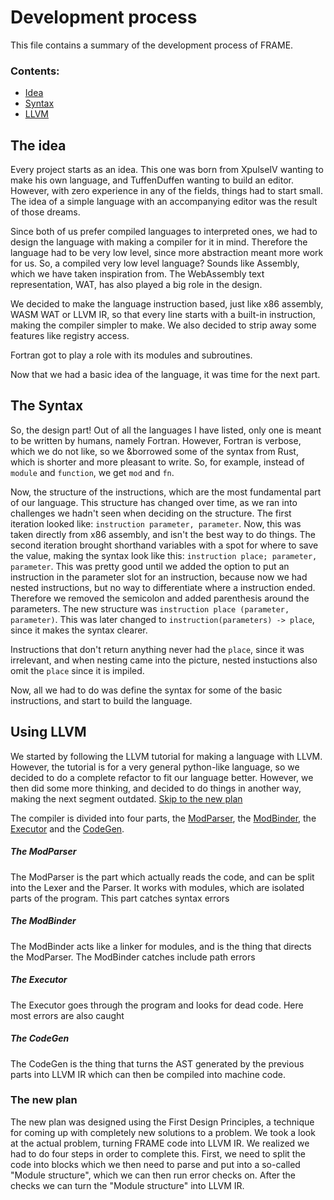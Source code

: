 # Development process 
This file contains a summary of the development process of FRAME.

### Contents:
- [Idea](#the-idea)
- [Syntax](#the-syntax)
- [LLVM](#using-llvm)

## The idea
Every project starts as an idea. This one was born from XpulseIV wanting to make his own language, and TuffenDuffen wanting to build an editor. However, with zero experience in any of the fields, things had to start small. The idea of a simple language with an accompanying editor was the result of those dreams.

Since both of us prefer compiled languages to interpreted ones, we had to design the language with making a compiler for it in mind. Therefore the language had to be very low level, since more abstraction meant more work for us. So, a compiled very low level language? Sounds like Assembly, which we have taken inspiration from. The WebAssembly text representation, WAT, has also played a big role in the design. 

We decided to make the language instruction based, just like x86 assembly, WASM WAT or LLVM IR, so that every line starts with a built-in instruction, making the compiler simpler to make. We also decided to strip away some features like registry access.

Fortran got to play a role with its modules and subroutines.

Now that we had a basic idea of the language, it was time for the next part.

## The Syntax
So, the design part! Out of all the languages I have listed, only one is meant to be written by humans, namely Fortran. However, Fortran is verbose, which we do not like, so we &borrowed some of the syntax from Rust, which is shorter and more pleasant to write. So, for example, instead of `module` and `function`, we get `mod` and `fn`.

Now, the structure of the instructions, which are the most fundamental part of our language. This structure has changed over time, as we ran into challenges we hadn't seen when deciding on the structure. The first iteration looked like: `instruction parameter, parameter`. Now, this was taken directly from x86 assembly, and isn't the best way to do things. The second iteration brought shorthand variables with a spot for where to save the value, making the syntax look like this: `instruction place; parameter, parameter`. This was pretty good until we added the option to put an instruction in the parameter slot for an instruction, because now we had nested instructions, but no way to differentiate where a instruction ended. Therefore we removed the semicolon and added parenthesis around the parameters. The new structure was `instruction place (parameter, parameter)`. This was later changed to `instruction(parameters) -> place`, since it makes the syntax clearer.

Instructions that don't return anything never had the `place`, since it was irrelevant, and when nesting came into the picture, nested instuctions also omit the `place` since it is impiled. 

Now, all we had to do was define the syntax for some of the basic instructions, and start to build the language.

## Using LLVM
We started by following the LLVM tutorial for making a language with LLVM. However, the tutorial is for a very general python-like language, so we decided to do a complete refactor to fit our language better. However, we then did some more thinking, and decided to do things in another way, making the next segment outdated. [Skip to the new plan](###the-new-plan)

The compiler is divided into four parts, the [ModParser](###the-modparser), the [ModBinder](###the-modbinder), the [Executor](###the-executor) and the [CodeGen](###the-codegen).

##### The ModParser
The ModParser is the part which actually reads the code, and can be split into the Lexer and the Parser. It works with modules, which are isolated parts of the program. This part catches syntax errors

##### The ModBinder
The ModBinder acts like a linker for modules, and is the thing that directs the ModParser. The ModBinder catches include path errors

##### The Executor
The Executor goes through the program and looks for dead code. Here most errors are also caught

##### The CodeGen
The CodeGen is the thing that turns the AST generated by the previous parts into LLVM IR which can then be compiled into machine code.

### The new plan
The new plan was designed using the First Design Principles, a technique for coming up with completely new solutions to a problem. We took a look at the actual problem, turning FRAME code into LLVM IR. We realized we had to do four steps in order to complete this. First, we need to split the code into blocks which we then need to parse and put into a so-called "Module structure", which we can then run error checks on. After the checks we can turn the "Module structure" into LLVM IR.